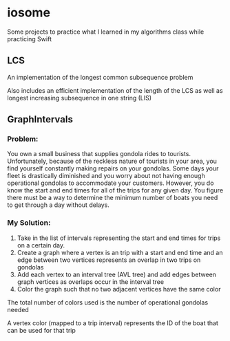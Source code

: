# iosome

Some projects to practice what I learned in my algorithms class while practicing Swift

## LCS

An implementation of the longest common subsequence problem

Also includes an efficient implementation of the length of the LCS as well as longest increasing subsequence in one string (LIS)

## GraphIntervals

### Problem:

You own a small business that supplies gondola rides to tourists. Unfortunately, because of the reckless nature of tourists in your area, you find yourself constantly making repairs on your gondolas. Some days your fleet is drastically diminished and you worry about not having enough operational gondolas to accommodate your customers. However, you do know the start and end times for all of the trips for any given day. You figure there must be a way to determine the minimum number of boats you need to get through a day without delays.

### My Solution:

1. Take in the list of intervals representing the start and end times for trips on a certain day.
2. Create a graph where a vertex is an trip with a start and end time and an edge between two vertices represents an overlap in two trips on gondolas
3. Add each vertex to an interval tree (AVL tree) and add edges between graph vertices as overlaps occur in the interval tree
4. Color the graph such that no two adjacent vertices have the same color

The total number of colors used is the number of operational gondolas needed

A vertex color (mapped to a trip interval) represents the ID of the boat that can be used for that trip